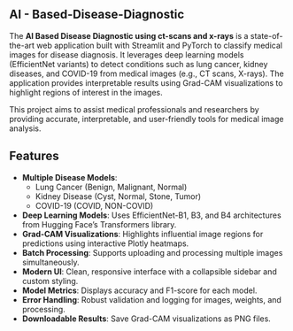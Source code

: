 ## AI - Based-Disease-Diagnostic
The **AI Based Disease Diagnostic using ct-scans and x-rays** is a state-of-the-art web application built with Streamlit and PyTorch to classify medical images for disease diagnosis. It leverages deep learning models (EfficientNet variants) to detect conditions such as lung cancer, kidney diseases, and COVID-19 from medical images (e.g., CT scans, X-rays). The application provides interpretable results using Grad-CAM visualizations to highlight regions of interest in the images.

This project aims to assist medical professionals and researchers by providing accurate, interpretable, and user-friendly tools for medical image analysis.

## Features

- **Multiple Disease Models**:
  - Lung Cancer (Benign, Malignant, Normal)
  - Kidney Disease (Cyst, Normal, Stone, Tumor)
  - COVID-19 (COVID, NON-COVID)
- **Deep Learning Models**: Uses EfficientNet-B1, B3, and B4 architectures from Hugging Face’s Transformers library.
- **Grad-CAM Visualizations**: Highlights influential image regions for predictions using interactive Plotly heatmaps.
- **Batch Processing**: Supports uploading and processing multiple images simultaneously.
- **Modern UI**: Clean, responsive interface with a collapsible sidebar and custom styling.
- **Model Metrics**: Displays accuracy and F1-score for each model.
- **Error Handling**: Robust validation and logging for images, weights, and processing.
- **Downloadable Results**: Save Grad-CAM visualizations as PNG files.
